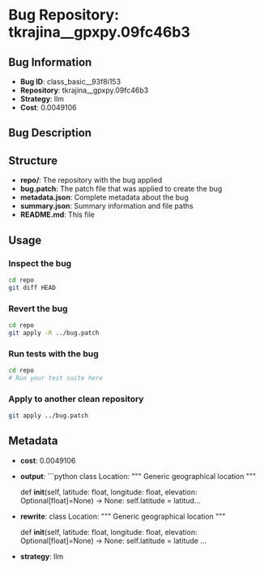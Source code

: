 # Bug Repository: tkrajina__gpxpy.09fc46b3

## Bug Information

- **Bug ID**: class_basic__93f8i153
- **Repository**: tkrajina__gpxpy.09fc46b3
- **Strategy**: llm
- **Cost**: 0.0049106

## Bug Description



## Structure

- **repo/**: The repository with the bug applied
- **bug.patch**: The patch file that was applied to create the bug
- **metadata.json**: Complete metadata about the bug
- **summary.json**: Summary information and file paths
- **README.md**: This file

## Usage

### Inspect the bug
```bash
cd repo
git diff HEAD
```

### Revert the bug
```bash
cd repo
git apply -R ../bug.patch
```

### Run tests with the bug
```bash
cd repo
# Run your test suite here
```

### Apply to another clean repository
```bash
git apply ../bug.patch
```

## Metadata

- **cost**: 0.0049106
- **output**: ```python
class Location:
    """ Generic geographical location """

    def __init__(self, latitude: float, longitude: float, elevation: Optional[float]=None) -> None:
        self.latitude = latitud...
- **rewrite**: class Location:
    """ Generic geographical location """

    def __init__(self, latitude: float, longitude: float, elevation: Optional[float]=None) -> None:
        self.latitude = latitude
        ...
- **strategy**: llm
